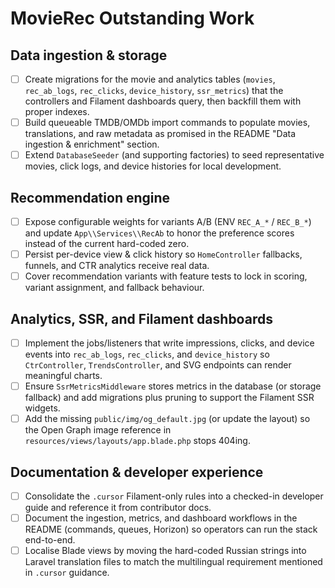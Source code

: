 # MovieRec Outstanding Work

## Data ingestion & storage
- [ ] Create migrations for the movie and analytics tables (`movies`, `rec_ab_logs`, `rec_clicks`, `device_history`, `ssr_metrics`) that the controllers and Filament dashboards query, then backfill them with proper indexes.
- [ ] Build queueable TMDB/OMDb import commands to populate movies, translations, and raw metadata as promised in the README "Data ingestion & enrichment" section.
- [ ] Extend `DatabaseSeeder` (and supporting factories) to seed representative movies, click logs, and device histories for local development.

## Recommendation engine
- [ ] Expose configurable weights for variants A/B (ENV `REC_A_*` / `REC_B_*`) and update `App\\Services\\RecAb` to honor the preference scores instead of the current hard-coded zero.
- [ ] Persist per-device view & click history so `HomeController` fallbacks, funnels, and CTR analytics receive real data.
- [ ] Cover recommendation variants with feature tests to lock in scoring, variant assignment, and fallback behaviour.

## Analytics, SSR, and Filament dashboards
- [ ] Implement the jobs/listeners that write impressions, clicks, and device events into `rec_ab_logs`, `rec_clicks`, and `device_history` so `CtrController`, `TrendsController`, and SVG endpoints can render meaningful charts.
- [ ] Ensure `SsrMetricsMiddleware` stores metrics in the database (or storage fallback) and add migrations plus pruning to support the Filament SSR widgets.
- [ ] Add the missing `public/img/og_default.jpg` (or update the layout) so the Open Graph image reference in `resources/views/layouts/app.blade.php` stops 404ing.

## Documentation & developer experience
- [ ] Consolidate the `.cursor` Filament-only rules into a checked-in developer guide and reference it from contributor docs.
- [ ] Document the ingestion, metrics, and dashboard workflows in the README (commands, queues, Horizon) so operators can run the stack end-to-end.
- [ ] Localise Blade views by moving the hard-coded Russian strings into Laravel translation files to match the multilingual requirement mentioned in `.cursor` guidance.
